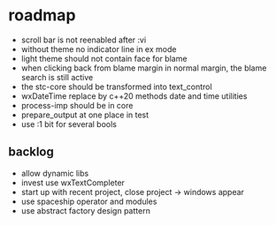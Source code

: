 # roadmap
- scroll bar is not reenabled after :vi
- without theme no indicator line in ex mode
- light theme should not contain face for blame
- when clicking back from blame margin in normal margin, the blame search is still active
- the stc-core should be transformed into text_control
- wxDateTime replace by c++20 methods date and time utilities
- process-imp should be in core
- prepare_output at one place in test
- use :1 bit for several bools

## backlog
- allow dynamic libs
- invest use wxTextCompleter
- start up with recent project, close project
  -> windows appear
- use spaceship operator
  and modules
- use abstract factory design pattern
